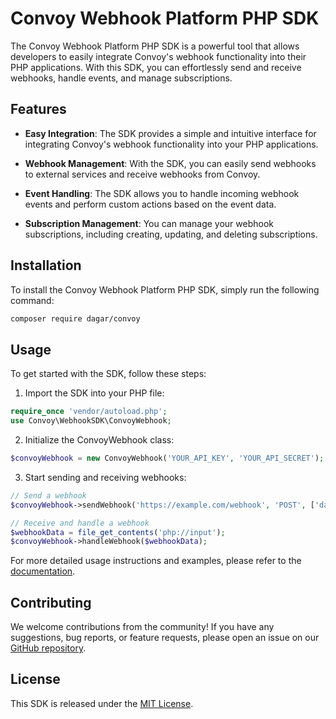 # Convoy Webhook Platform PHP SDK

The Convoy Webhook Platform PHP SDK is a powerful tool that allows developers to easily integrate Convoy's webhook functionality into their PHP applications. With this SDK, you can effortlessly send and receive webhooks, handle events, and manage subscriptions.

## Features

- **Easy Integration**: The SDK provides a simple and intuitive interface for integrating Convoy's webhook functionality into your PHP applications.

- **Webhook Management**: With the SDK, you can easily send webhooks to external services and receive webhooks from Convoy.

- **Event Handling**: The SDK allows you to handle incoming webhook events and perform custom actions based on the event data.

- **Subscription Management**: You can manage your webhook subscriptions, including creating, updating, and deleting subscriptions.

## Installation

To install the Convoy Webhook Platform PHP SDK, simply run the following command:

```bash
composer require dagar/convoy
```

## Usage

To get started with the SDK, follow these steps:

1. Import the SDK into your PHP file:

```php
require_once 'vendor/autoload.php';
use Convoy\WebhookSDK\ConvoyWebhook;
```

2. Initialize the ConvoyWebhook class:

```php
$convoyWebhook = new ConvoyWebhook('YOUR_API_KEY', 'YOUR_API_SECRET');
```

3. Start sending and receiving webhooks:

```php
// Send a webhook
$convoyWebhook->sendWebhook('https://example.com/webhook', 'POST', ['data' => 'example']);

// Receive and handle a webhook
$webhookData = file_get_contents('php://input');
$convoyWebhook->handleWebhook($webhookData);
```

For more detailed usage instructions and examples, please refer to the [documentation](https://docs.convoy.com/sdk/php).

## Contributing

We welcome contributions from the community! If you have any suggestions, bug reports, or feature requests, please open an issue on our [GitHub repository](https://github.com/convoy/webhook-sdk-php).

## License

This SDK is released under the [MIT License](https://opensource.org/licenses/MIT).
